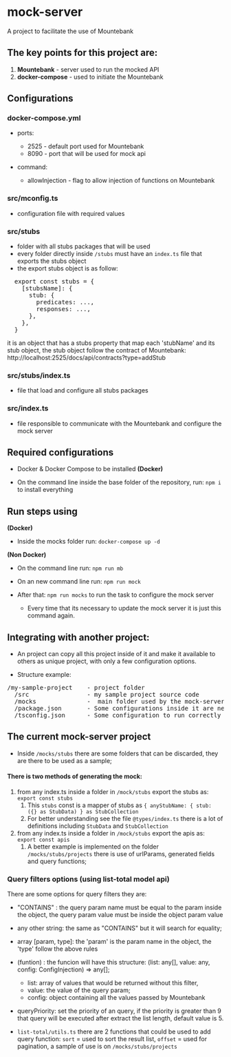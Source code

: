 # mock-server
A project to facilitate the use of Mountebank


## The key points for this project are:

1. **Mountebank** - server used to run the mocked API
2. **docker-compose** - used to initiate the Mountebank

## Configurations

### docker-compose.yml
  - ports:
    - 2525 - default port used for Mountebank
    - 8090 - port that will be used for mock api

  - command:
    - allowInjection - flag to allow injection of functions on Mountebank


### src/mconfig.ts
  - configuration file with required values

### src/stubs
  - folder with all stubs packages that will be used
  - every folder directly inside `/stubs` must have an `index.ts` file that exports the stubs object
  - the export stubs object is as follow:
<pre>
  export const stubs = {
    [stubsName]: {
      stub: {
        predicates: ...,
        responses: ...,
      },
    },
  }
</pre>
  it is an object that has a stubs property that map each 'stubName' and its stub object, the stub object follow the contract of Mountebank: http://localhost:2525/docs/api/contracts?type=addStub

### src/stubs/index.ts
  - file that load and configure all stubs packages

###  src/index.ts
  - file responsible to communicate with the Mountebank and configure the mock server

## Required configurations 

- Docker & Docker Compose to be installed **(Docker)**

-  On the command line inside the base folder of the repository, run: `npm i` to install everything
  
## Run steps using 

**(Docker)**
- Inside the mocks folder run: `docker-compose up -d`

**(Non Docker)**
- On the command line run: `npm run mb`

- On an new command line run: `npm run mock`

- After that: `npm run mocks` to run the task to configure the mock server

  - Every time that its necessary to update the mock server it is just this command again.


## Integrating with another project:

- An project can copy all this project inside of it and make it available to others as unique project, with only a few configuration options.

- Structure example:

<pre>
/my-sample-project    - project folder
  /src                - my sample project source code
  /mocks              -  main folder used by the mock-server project.
  /package.json       - Some configurations inside it are needed to start the mock-server project
  /tsconfig.json      - Some configuration to run correctly with Typescript
</pre>
## The current mock-server project

- Inside `/mocks/stubs` there are some folders that can be discarded, they are there to be used as a sample;
#### There is two methods of generating the mock:
1. from any index.ts inside a folder in `/mock/stubs` export the stubs as: `export const stubs`
    1. This `stubs` const is a mapper of stubs as `{ anyStubName: { stub: ({} as StubData) } as StubCollection`
    2. For better understanding see the file `@types/index.ts` there is a lot of definitions including `StubData` and `StubCollection`
2. from any index.ts inside a folder in `/mock/stubs` export the apis as: `export const apis`
    1. A better example is implemented on the folder `/mocks/stubs/projects` there is use of urlParams, generated fields and query functions;


### Query filters options  (using list-total model api)
There are some options for query filters they are:

- "CONTAINS" : the query param name must be equal to the param inside the object,  the query param value must be inside the object param value

- any other string: the same as "CONTAINS" but it  will search for equality;

- array [param, type]: the 'param' is the param name in the object, the 'type' follow the above rules

- (funtion) : the funcion will have this structure:  (list: any[], value: any, config: ConfigInjection) => any[];
  - list: array of values that would be returned without this filter,
  - value: the value of the query param;
  - config: object containing all the values passed by Mountebank

- queryPriority: set the priority of an query, if the priority is greater than 9 that query will be executed after extract the list length, default value is 5.

- `list-total/utils.ts` there are 2 functions that could be used to add query function: `sort` = used to sort the result list,  `offset` = used for pagination, a sample of use is on `/mocks/stubs/projects`
